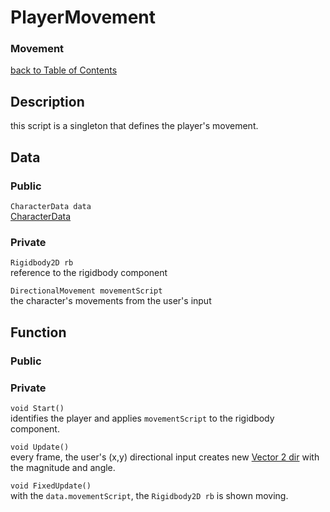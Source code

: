 # PlayerMovement
### Movement

[back to Table of Contents](/TableOfContents.md)

## Description
this script is a singleton that defines the player's movement.

## Data

### Public

`CharacterData data`  
[CharacterData](/Assets/Scripts/Character/CharacterData.md)

### Private

`Rigidbody2D rb`   
reference to the rigidbody component

`DirectionalMovement movementScript`  
the character's movements from the user's input

## Function

### Public 

### Private

`void Start()`  
identifies the player and applies `movementScript` to the rigidbody component. 

`void Update()`  
every frame, the user's (x,y) directional input creates new [Vector 2 dir](/Assets/Scripts/Character/Movement/DestinationMovement.md) with the magnitude and angle. 

`void FixedUpdate()`  
with the `data.movementScript`, the `Rigidbody2D rb` is shown moving. 